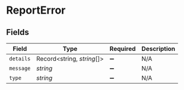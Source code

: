 # ReportError


## Fields

| Field                      | Type                       | Required                   | Description                |
| -------------------------- | -------------------------- | -------------------------- | -------------------------- |
| `details`                  | Record<string, *string*[]> | :heavy_minus_sign:         | N/A                        |
| `message`                  | *string*                   | :heavy_minus_sign:         | N/A                        |
| `type`                     | *string*                   | :heavy_minus_sign:         | N/A                        |